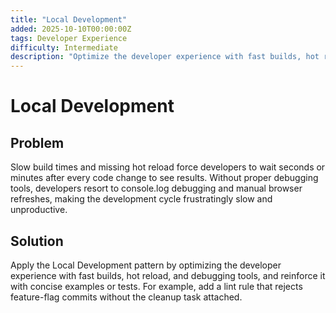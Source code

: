 ```yaml
---
title: "Local Development"
added: 2025-10-10T00:00:00Z
tags: Developer Experience
difficulty: Intermediate
description: "Optimize the developer experience with fast builds, hot reload, and debugging tools."
---
```

# Local Development

## Problem

Slow build times and missing hot reload force developers to wait seconds or minutes after every code change to see results. Without proper debugging tools, developers resort to console.log debugging and manual browser refreshes, making the development cycle frustratingly slow and unproductive.

## Solution

Apply the Local Development pattern by optimizing the developer experience with fast builds, hot reload, and debugging tools, and reinforce it with concise examples or tests. For example, add a lint rule that rejects feature-flag commits without the cleanup task attached.
